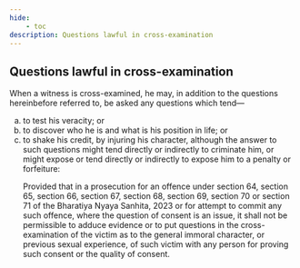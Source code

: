 ```yaml
---
hide:
    - toc
description: Questions lawful in cross-examination
---
```


<style>
    ol.outer-list {
        list-style-type: lower-alpha;
    }
</style>

## Questions lawful in cross-examination

When a witness is cross-examined, he may, in addition to the questions hereinbefore referred to, be asked any questions which tend—
<ol class="outer-list">
    <li> to test his veracity; or
    <li> to discover who he is and what is his position in life; or
    <li> to shake his credit, by injuring his character, although the answer to such questions might tend directly or indirectly to criminate him, or might expose or tend directly or indirectly to expose him to a penalty or forfeiture: </p> Provided that in a prosecution for an offence under section 64, section 65, section 66, section 67, section 68, section 69, section 70 or section 71 of the Bharatiya Nyaya Sanhita, 2023 or for attempt to commit any such offence, where the question of consent is an issue, it shall not be permissible to adduce evidence or to put questions in the cross-examination of the victim as to the general immoral character, or previous sexual experience, of such victim with any person for proving such consent or the quality of consent.</li>
</ol>
